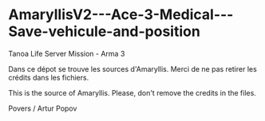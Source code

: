 # AmaryllisV2---Ace-3-Medical---Save-vehicule-and-position
Tanoa Life Server Mission - Arma 3

Dans ce dépot se trouve les sources d'Amaryllis. Merci de ne pas retirer les crédits dans les fichiers.

This is the source of Amaryllis. Please, don't remove the credits in the files.

Povers / Artur Popov


